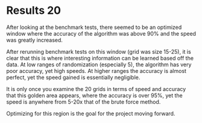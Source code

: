 # Results 20


After looking at the benchmark tests, there seemed to be an optimized window where the  accuracy of the algorithm was
above 90% and the speed was greatly increased.

After rerunning benchmark tests on this window (grid was size 15-25), it is clear that this is where interesting 
information can be learned based off the data. At low ranges of randomization (especially 5), the algorithm has very poor
accuracy, yet high speeds. At higher ranges the accuracy is almost perfect, yet the speed gained is essentially negligible.

It is only once you examine the 20 grids in terms of speed and accuracy that this golden area appears, where
the accuracy is over 95%, yet the speed is anywhere from 5-20x that of the brute force method.

Optimizing for this region is the goal for the project moving forward. 